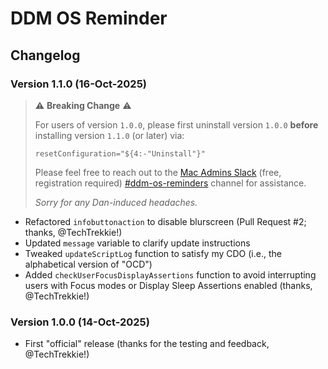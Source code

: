 # DDM OS Reminder

## Changelog

### Version 1.1.0 (16-Oct-2025)
> :warning: **Breaking Change** :warning:
>
> For users of version `1.0.0`, please first uninstall version `1.0.0` **before** installing version `1.1.0` (or later) via:
> 
> `resetConfiguration="${4:-"Uninstall"}"`
>
> Please feel free to reach out to the [Mac Admins Slack](https://www.macadmins.org/) (free, registration required) [#ddm-os-reminders](https://slack.com/app_redirect?channel=C09LVE2NVML) channel for assistance.
> 
> _Sorry for any Dan-induced headaches._

- Refactored `infobuttonaction` to disable blurscreen (Pull Request #2; thanks, @TechTrekkie!)
- Updated `message` variable to clarify update instructions
- Tweaked `updateScriptLog` function to satisfy my CDO (i.e., the alphabetical version of "OCD")
- Added `checkUserFocusDisplayAssertions` function to avoid interrupting users with Focus modes or Display Sleep Assertions enabled (thanks, @TechTrekkie!)

### Version 1.0.0 (14-Oct-2025)
- First "official" release (thanks for the testing and feedback, @TechTrekkie!)